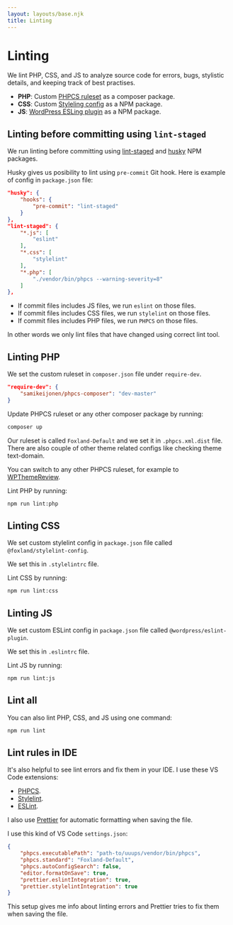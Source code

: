 ```yaml
---
layout: layouts/base.njk
title: Linting
---
```

# Linting

We lint PHP, CSS, and JS to analyze source code for errors, bugs, stylistic details, and keeping track of best practises.

* **PHP**: Custom [PHPCS ruleset](https://github.com/samikeijonen/phpcs-composer) as a composer package.
* **CSS**: Custom [Styleling config](https://github.com/samikeijonen/stylelint-config) as a NPM package.
* **JS**: [WordPress ESLing plugin](https://www.npmjs.com/package/@wordpress/eslint-plugin) as a NPM package.

## Linting before committing using `lint-staged`

We run linting before committing using [lint-staged](https://github.com/okonet/lint-staged) and [husky](https://github.com/typicode/husky) NPM packages.

Husky gives us posibility to lint using `pre-commit` Git hook. Here is example of config in `package.json` file:

```json
"husky": {
	"hooks": {
		"pre-commit": "lint-staged"
	}
},
"lint-staged": {
	"*.js": [
		"eslint"
	],
	"*.css": [
		"stylelint"
	],
	"*.php": [
		"./vendor/bin/phpcs --warning-severity=8"
	]
},
```

* If commit files includes JS files, we run `eslint` on those files.
* If commit files includes CSS files, we run `stylelint` on those files.
* If commit files includes PHP files, we run `PHPCS` on those files.

In other words we only lint files that have changed using correct lint tool.

## Linting PHP

We set the custom ruleset in `composer.json` file under `require-dev`. 

```json
"require-dev": {
	"samikeijonen/phpcs-composer": "dev-master"
}
```

Update PHPCS ruleset or any other composer package by running:

```bash
composer up
```

Our ruleset is called `Foxland-Default` and we set it in `.phpcs.xml.dist` file. There are also couple of other theme related configs like checking theme text-domain.

You can switch to any other PHPCS ruleset, for example to [WPThemeReview](https://github.com/WPTRT/WPThemeReview).

Lint PHP by running:

```bash
npm run lint:php
```

## Linting CSS

We set custom stylelint config in `package.json` file called `@foxland/stylelint-config`. 

We set this in `.stylelintrc` file.

Lint CSS by running:

```bash
npm run lint:css
```

## Linting JS

We set custom ESLint config in `package.json` file called `@wordpress/eslint-plugin`.

We set this in `.eslintrc` file.

Lint JS by running:

```bash
npm run lint:js
```

## Lint all

You can also lint PHP, CSS, and JS using one command:

```bash
npm run lint
```

## Lint rules in IDE

It's also helpful to see lint errors and fix them in your IDE. I use these VS Code extensions:

* [PHPCS](https://marketplace.visualstudio.com/items?itemName=ikappas.phpcs).
* [Stylelint](https://marketplace.visualstudio.com/items?itemName=shinnn.stylelint).
* [ESLint](https://marketplace.visualstudio.com/items?itemName=dbaeumer.vscode-eslint).

I also use [Prettier](https://marketplace.visualstudio.com/items?itemName=esbenp.prettier-vscode) for automatic formatting when saving the file.

I use this kind of VS Code `settings.json`:

```json
{
	"phpcs.executablePath": "path-to/uuups/vendor/bin/phpcs",
	"phpcs.standard": "Foxland-Default",
	"phpcs.autoConfigSearch": false,
	"editor.formatOnSave": true,
	"prettier.eslintIntegration": true,
	"prettier.stylelintIntegration": true
}
```

This setup gives me info about linting errors and Prettier tries to fix them when saving the file.

